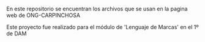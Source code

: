 En este repositorio se encuentran los archivos que se usan en la pagina
web de ONG-CARPINCHOSA

Este proyecto fue realizado para el módulo de 'Lenguaje de Marcas'
en el 1º de DAM
